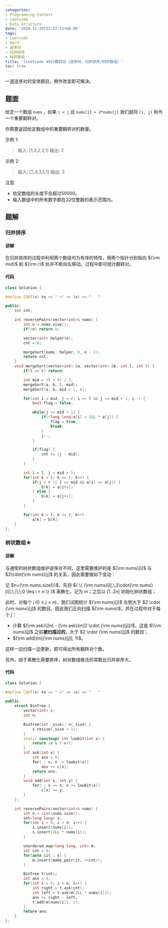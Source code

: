 ```yaml
---
categories:
- Programming Contest
- Leetcode
- Data Structure
date: '2020-11-29T22:22:11+08:00'
tags:
- Leetcode
- Hard
- 逆序对
- 归并排序
- 树状数组
title: '[Leetcode 493]翻转对（逆序对，归并排序/树状数组）'
toc: true
---
```


一道逆序对的变体题目，稍作改变即可解决。

<!--more-->

## 题面

给定一个数组 `nums` ，如果 `i < j` 且 `nums[i] > 2*nums[j]` 我们就将 `(i, j)` 称作一个重要翻转对。

你需要返回给定数组中的重要翻转对的数量。

示例 1:

> 输入: [1,3,2,3,1]
> 输出: 2

示例 2:

> 输入: [2,4,3,5,1]
> 输出: 3

注意:

- 给定数组的长度不会超过50000。
- 输入数组中的所有数字都在32位整数的表示范围内。

## 题解

### 归并排序

#### 讲解

在归并排序的过程中利用两个数组均为有序的特性，用两个指针分别指向 ${\rm mid}$ 和 ${\rm r}$ 处并不断向左移动，过程中即可统计翻转对。

#### 代码

```cpp
class Solution {

#define COUT(x) #x << "->" << (x) << "   " 

public:
    int cnt;

    int reversePairs(vector<int>& nums) {
        int n = nums.size();
        if(!n) return 0;

        vector<int> helper(n);
        cnt = 0;

        mergeSort(nums, helper, 0, n - 1);
        return cnt;
    }
    void mergeSort(vector<int> &a, vector<int> &b, int l, int r) {
        if(l == r) return;

        int mid = (l + r) / 2;
        mergeSort(a, b, l, mid);
        mergeSort(a, b, mid + 1, r);

        for(int i = mid, j = r; i >= l && j >= mid + 1; i--) {
            bool flag = false;

            while(j >= mid + 1) {
                if((long long)a[i] > 2LL * a[j]) {
                    flag = true;
                    break;
                }
                j--;
            }

            if(flag) {
                cnt += (j - mid);
            }
        }

        int i = l, j = mid + 1;
        for(int k = l; k <= r; k++) {
            if(j > r || i <= mid && a[i] <= a[j]) {
                b[k] = a[i++];
            } else {
                b[k] = a[j++];
            }
        }

        for(int k = l; k <= r; k++)
            a[k] = b[k];
    }
};

```

### 树状数组★

#### 讲解

与通常的树状数组维护逆序对不同，这里需要维护的是 ${\rm nums}[i]$ 与 $2\cdot{\rm nums}[j]$ 的关系，因此需要做如下变动：

记 $n={\rm nums.size()}$，先将 ${ \{ {\rm nums}[i],\,2\cdot{\rm nums}[i]\;\;|\;\;0 \leq i < n \} }$ 离散化，记为 $m$；之后以 $[1..2n]$ 初始化树状数组；

此时，对每个 $j\;(0 \leq j < n)$，我们试图统计 ${\rm nums}[j]$ 左侧大于 $2 \cdot {\rm nums}[j]$ 的数目。因此我们正向扫描 ${\rm nums}$，并在过程中对于每个 $j$：

- 计算 ${\rm ask}(2n) - {\rm ask}(m[2 \cdot {\rm nums}[j]])$，这是 ${\rm nums}[j]$ 之前**被扫描过的**，大于 $2 \cdot {\rm nums}[j]$ 的数目；
- ${\rm add}(m[{\rm nums}[j]], 1)$。

这样一边扫描一边更新，即可得出所有翻转对个数。

另外，由于离散化需要排序，树状数组做法的常数比归并排序大。

#### 代码

```cpp
class Solution {

#define COUT(x) #x << "->" << (x) << "   "

public:
    struct BinTree {
        vector<int> c;
        int n;

        BinTree(int _size): n(_size) {
            c.resize(_size + 1);
        }
        static constexpr int lowbit(int x) {
            return (x & (-x));
        }
        int ask(int x) {
            int ans = 0;
            for( ; x; x -= lowbit(x)) 
                ans += c[x];
            return ans;
        }
        void add(int x, int y) {
            for( ; x <= n; x += lowbit(x))
                c[x] += y;
        }
    };

    int reversePairs(vector<int>& nums) {
        int n = (int)nums.size();
        set<long long> s;
        for(int i = 0; i < n; i++) {
            s.insert(nums[i]);
            s.insert(2LL * nums[i]);
        }

        unordered_map<long long, int> m;
        int cnt = 0;
        for(auto &it : s) {
            m.insert(make_pair(it, ++cnt));
        }

        BinTree t(cnt);
        int ans = 0;
        for(int i = 0; i < n; i++) {
            int right = t.ask(cnt);
            int left = t.ask(m[2LL * nums[i]]);
            ans += right - left;
            t.add(m[nums[i]], 1);
        }
        return ans;
    }
};

```
